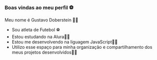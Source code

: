 ### Boas vindas ao meu perfil ⚽

Meu nome é Gustavo Doberstein 🙋‍♂️

- Sou atleta de Futebol ⚽
- Estou estudando na Alura👨‍💻
- Estou me desenvolvendo na liguagem JavaScript👨‍💻
- Utilizo esse espaço para minha organização e compartilhamento dos meus projetos desenvolvidos👨‍💻


  

